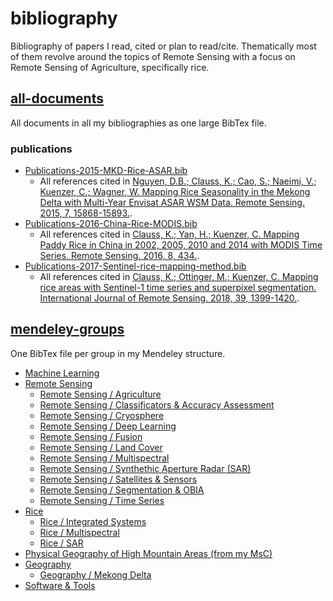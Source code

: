 # bibliography
Bibliography of papers I read, cited or plan to read/cite. Thematically most of them revolve around the topics of Remote Sensing with a focus on Remote Sensing of Agriculture, specifically rice.

## [all-documents](all-documents.bib)
All documents in all my bibliographies as one large BibTex file.

### publications

- [Publications-2015-MKD-Rice-ASAR.bib](mendeley-groups/Publications-2015-MKD-Rice-ASAR.bib)
	- All references cited in [Nguyen, D.B.; Clauss, K.; Cao, S.; Naeimi, V.; Kuenzer, C.; Wagner, W.	Mapping Rice Seasonality in the Mekong Delta with Multi-Year Envisat ASAR WSM Data. Remote Sensing. 2015, 7, 15868-15893.](http://https://doi.org/10.3390/rs71215808).
- [Publications-2016-China-Rice-MODIS.bib](mendeley-groups/Publications-2016-China-Rice-MODIS.bib)
	- All references cited in [Clauss, K.; Yan, H.; Kuenzer, C.	Mapping Paddy Rice in China in 2002, 2005, 2010 and 2014 with MODIS Time Series. Remote Sensing. 2016, 8, 434.](https://doi.org/10.3390/rs8050434).
- [Publications-2017-Sentinel-rice-mapping-method.bib](mendeley-groups/Publications-2017-Sentinel-rice-mapping-method.bib)
	- All references cited in [Clauss, K.; Ottinger, M.; Kuenzer, C.	Mapping rice areas with Sentinel-1 time series and superpixel segmentation. International Journal of Remote Sensing. 2018, 39, 1399-1420.](https://doi.org/10.1080/01431161.2017.1404162).

## [mendeley-groups](mendeley-groups)
One BibTex file per group in my Mendeley structure.

- [Machine Learning](mendeley-groups/Machine-Learning.bib)
- [Remote Sensing](mendeley-groups/Remote-Sensing.bib)
	- [Remote Sensing / Agriculture](mendeley-groups/Remote-Sensing-agriculture.bib)
	- [Remote Sensing / Classificators & Accuracy Assessment](mendeley-groups/Remote-Sensing-classificators-accuracy.bib)
	- [Remote Sensing / Cryosphere](mendeley-groups/Remote-Sensing-cryosphere.bib)
	- [Remote Sensing / Deep Learning](Remote-Sensing-deep-learning.bib)
	- [Remote Sensing / Fusion](mendeley-groups/Remote-Sensing-fusion.bib)
	- [Remote Sensing / Land Cover](mendeley-groups/Remote-Sensing-land-cover.bib)
	- [Remote Sensing / Multispectral](mendeley-groups/Remote-Sensing-multispectral.bib)
	- [Remote Sensing / Synthethic Aperture Radar (SAR)](mendeley-groups/Remote-Sensing-SAR.bib)
	- [Remote Sensing / Satellites & Sensors](mendeley-groups/Remote-Sensing-satellites-sensors.bib)
	- [Remote Sensing / Segmentation & OBIA](mendeley-groups/Remote-Sensing-segmentation-obia.bib)
	- [Remote Sensing / Time Series](mendeley-groups/Remote-Sensing-time-series.bib)
- [Rice](mendeley-groups/Rice.bib)
	- [Rice / Integrated Systems](mendeley-groups/Rice-Integrated_Rice-general.bib)
	- [Rice / Multispectral](mendeley-groups/Rice-Multispectral-Rice.bib)
	- [Rice / SAR](mendeley-groups/Rice-SAR-Rice.bib)
- [Physical Geography of High Mountain Areas (from my MsC)](mendeley-groups/MsC-Physical-Geography.bib)
- [Geography](mendeley-groups/Geography-general.bib)
	- [Geography / Mekong Delta](mendeley-groups/Geography-general-MKD.bib)
- [Software & Tools](mendeley-groups/Software.bib)
